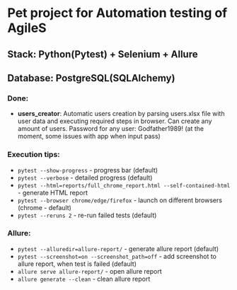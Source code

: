 # Pet project for Automation testing of AgileS
## Stack: Python(Pytest) + Selenium + Allure
## Database: PostgreSQL(SQLAlchemy)
### Done:

 - **users_creator**: Automatic users creation by parsing users.xlsx file with user data
and executing required steps in browser. Can create any amount of users. Password for any user: Godfather1989!
(at the moment, some issues with app when input pass)

### Execution tips:
 - `pytest --show-progress`  -  progress bar (default)
 - `pytest --verbose`  -  detailed progress (default)
 - `pytest --html=reports/full_chrome_report.html --self-contained-html`  -  generate HTML report
 - `pytest --browser chrome/edge/firefox`  -  launch on different browsers (chrome - default)
 - `pytest --reruns 2`  -  re-run failed tests (default)

### Allure:
 - `pytest --alluredir=allure-report/`  -  generate allure report (default)
 - `pytest --screenshot=on --screenshot_path=off`  -  add screenshot to allure report, when test is failed (default)
 - `allure serve allure-report/`  -  open allure report
 - `allure generate --clean`  -  clean allure report
